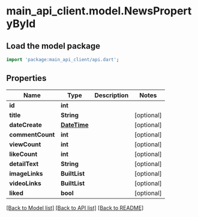 # main_api_client.model.NewsPropertyById

## Load the model package
```dart
import 'package:main_api_client/api.dart';
```

## Properties
Name | Type | Description | Notes
------------ | ------------- | ------------- | -------------
**id** | **int** |  | 
**title** | **String** |  | [optional] 
**dateCreate** | [**DateTime**](DateTime.md) |  | [optional] 
**commentCount** | **int** |  | [optional] 
**viewCount** | **int** |  | [optional] 
**likeCount** | **int** |  | [optional] 
**detailText** | **String** |  | [optional] 
**imageLinks** | **BuiltList<String>** |  | [optional] 
**videoLinks** | **BuiltList<String>** |  | [optional] 
**liked** | **bool** |  | [optional] 

[[Back to Model list]](../README.md#documentation-for-models) [[Back to API list]](../README.md#documentation-for-api-endpoints) [[Back to README]](../README.md)



